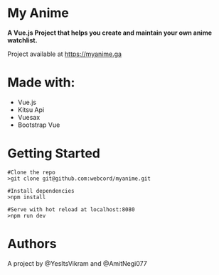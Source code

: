 # My Anime
**A Vue.js Project that helps you create and maintain your own anime watchlist.**

Project available at https://myanime.ga

# Made with:
* Vue.js
* Kitsu Api
* Vuesax
* Bootstrap Vue

# Getting Started
```
#Clone the repo
>git clone git@github.com:webcord/myanime.git

#Install dependencies
>npm install

#Serve with hot reload at localhost:8080
>npm run dev
```

# Authors
A project by @YesItsVikram and @AmitNegi077
